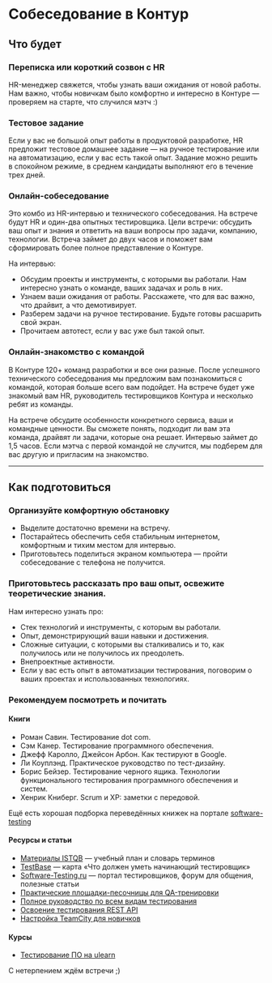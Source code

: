 # Собеседование в Контур

## Что будет

### Переписка или короткий созвон с HR

HR-менеджер свяжется, чтобы узнать ваши ожидания от новой работы. Нам важно, чтобы новичкам было комфортно и интересно в Контуре — проверяем на старте, что случился мэтч :)

### Тестовое задание

Если у вас не большой опыт работы в продуктовой разработке, HR предложит тестовое домашнее задание — на ручное тестирование или на автоматизацию, если у вас есть такой опыт. Задание можно решить в спокойном режиме, в среднем кандидаты выполняют его в течение трех дней.

### Онлайн-собеседование

Это комбо из HR-интервью и технического собеседования. На встрече будут HR и один-два опытных тестировщика. Цели встречи: обсудить ваш опыт и знания и ответить на ваши вопросы про задачи, компанию, технологии. Встреча займет до двух часов и поможет вам сформировать более полное представление о Контуре.

На интервью:
- Обсудим проекты и инструменты, с которыми вы работали. Нам интересно узнать о команде, ваших задачах и роль в них.
- Узнаем ваши ожидания от работы. Расскажете, что для вас важно, что драйвит, а что демотивирует.
- Разберем задачи на ручное тестирование. Будьте готовы расшарить свой экран.
- Прочитаем автотест, если у вас уже был такой опыт.

### Онлайн-знакомство с командой

В Контуре 120+ команд разработки и все они разные. После успешного технического собеседования мы предложим вам познакомиться с командой, которая больше всего вам подойдет. На встрече будет уже знакомый вам HR, руководитель тестировщиков Контура и несколько ребят из команды. 

На встрече обсудите особенности конкретного сервиса, ваши и командные ценности. Вы сможете понять, подходит ли вам эта команда, драйвят ли задачи, которые она решает. Интервью займет до 1,5 часов.
Если мэтча с первой командой не случится, мы подберем для вас другую и пригласим на знакомство.

---

## Как подготовиться

### Организуйте комфортную обстановку

- Выделите достаточно времени на встречу.
- Постарайтесь обеспечить себя стабильным интернетом, комфортным и тихим местом для интервью.
- Приготовьтесь поделиться экраном компьютера — пройти собеседование с телефона не получится.

### Приготовьтесь рассказать про ваш опыт, освежите теоретические знания. 

Нам интересно узнать про:
- Стек технологий и инструменты, с которым вы работали.
- Опыт, демонстрирующий ваши навыки и достижения.
- Сложные ситуации, с которыми вы сталкивались и то, как получилось или не получилось их преодолеть.
- Внепроектные активности.
- Если у вас есть опыт в автоматизации тестирования, поговорим о ваших проектах и использованных технологиях.

### Рекомендуем посмотреть и почитать

#### Книги
- Роман Савин. Тестирование dot com.
- Сэм Канер. Тестирование программного обеспечения.
- Джефф Каролло, Джейсон Арбон. Как тестируют в Google.
- Ли Коуплэнд. Практическое руководство по тест-дизайну.
- Борис Бейзер. Тестирование черного ящика. Технологии функционального тестирования программного обеспечения и систем.
- Хенрик Книберг. Scrum и XP: заметки с передовой.

Ещё есть хорошая подборка переведённых книжек на портале [software-testing](https://software-testing.ru/books/testing-books?layout=default)

#### Ресурсы и статьи

- [Материалы ISTQB](https://www.rstqb.org/ru/istqb-downloads.html) — учебный план и словарь терминов
- [TestBase](https://testbase.ru/) — карта «Что должен уметь начинающий тестировщик»
- [Software-Testing.ru](http://Software-Testing.ru) — портал тестировщиков, форум для общения, полезные статьи
- [Практические площадки-песочницы для QA-тренировки](https://habr.com/ru/articles/906152/)
- [Полное руководство по всем видам тестирования](https://habr.com/ru/companies/otus/articles/923480/) 
- [Освоение тестирования REST API](https://quality-lab.ru/blog/rest-api-testing/)
- [Настройка TeamCity для новичков](https://habr.com/ru/companies/skbkontur/articles/205402/)

#### Курсы

- [Тестирование ПО на ulearn](https://ulearn.me/Course/testing-2022/Znakomstvo_41b8e6be-7800-4c4a-9f5a-6f91dd8546cd)

С нетерпением ждём встречи ;)
